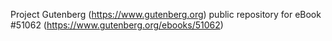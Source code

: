 Project Gutenberg (https://www.gutenberg.org) public repository for
eBook #51062 (https://www.gutenberg.org/ebooks/51062)
